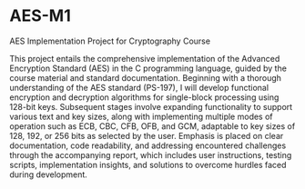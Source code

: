 # AES-M1
AES Implementation Project for Cryptography Course

This project entails the comprehensive implementation of the Advanced Encryption Standard (AES) in the C programming language, guided by the course material and standard documentation. Beginning with a thorough understanding of the AES standard (PS-197), I will develop functional encryption and decryption algorithms for single-block processing using 128-bit keys. Subsequent stages involve expanding functionality to support various text and key sizes, along with implementing multiple modes of operation such as ECB, CBC, CFB, OFB, and GCM, adaptable to key sizes of 128, 192, or 256 bits as selected by the user. Emphasis is placed on clear documentation, code readability, and addressing encountered challenges through the accompanying report, which includes user instructions, testing scripts, implementation insights, and solutions to overcome hurdles faced during development.